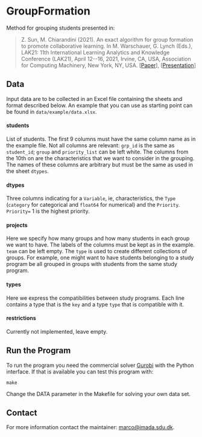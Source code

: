 # GroupFormation

Method for grouping students presented in:

> Z. Sun, M. Chiarandini (2021). An exact algorithm for group formation
> to promote collaborative learning. In M. Warschauer, G. Lynch (Eds.),
> LAK21: 11th International Learning Analytics and Knowledge Conference
> (LAK21), April 12--16, 2021, Irvine, CA, USA, Association for
> Computing Machinery, New York, NY, USA. [[Paper](doc/lak21-57.pdf)],
> [[Presentation](doc/lak21-57_ppp.pdf)]



## Data

Input data are to be collected in an Excel file containing the sheets
and format described below. An example that you can use as starting
point can be found in `data/example/data.xlsx`.

#### students

List of students. The first 9 columns must have the same column name as
in the example file. Not all columns are relevant: `grp_id` is the same
as `student_id`; `group` and `priority_list` can be left white. The
columns from the 10th on are the characteristics that we want to
consider in the grouping. The names of these columns are arbitrary but
must be the same as used in the sheet `dtypes`.

#### dtypes

Three columns indicating for a `Variable`, ie, characteristics, the
`Type` (`category` for categorical and `float64` for numerical) and the
`Priority`. `Priority=` 1 is the highest priority.

#### projects

Here we specify how many groups and how many students in each group we
want to have. The labels of the columns must be kept as in the
example. `team` can be left empty. The `type` is used to create
different collections of groups. For example, one might want to have
students belonging to a study program be all grouped in groups with
students from the same study program. 

#### types

Here we express the compatibilities between study programs. Each line
contains a type that is the `key` and a type `type` that is compatible
with it.


#### restrictions

Currently not implemented, leave empty.


## Run the Program

To run the program you need the commercial solver [Gurobi](https://www.gurobi.com/) with the Python interface. If that is available you can test this program with: 

```
make 
```

Change the DATA parameter in the Makefile for solving your own data set.

## Contact

For more information contact the maintainer: marco@imada.sdu.dk.
